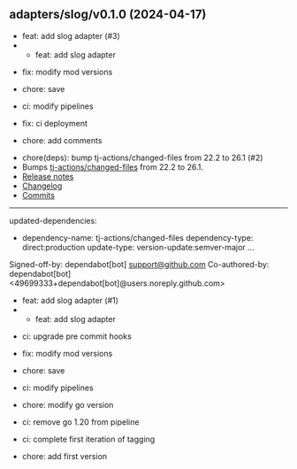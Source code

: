 ## adapters/slog/v0.1.0 (2024-04-17)


- feat: add slog adapter (#3)
- * feat: add slog adapter

* fix: modify mod versions

* chore: save

* ci: modify pipelines

* fix: ci deployment

* chore: add comments
- chore(deps): bump tj-actions/changed-files from 22.2 to 26.1 (#2)
- Bumps [tj-actions/changed-files](https://github.com/tj-actions/changed-files) from 22.2 to 26.1.
- [Release notes](https://github.com/tj-actions/changed-files/releases)
- [Changelog](https://github.com/tj-actions/changed-files/blob/main/HISTORY.md)
- [Commits](https://github.com/tj-actions/changed-files/compare/v22.2...v26.1)

---
updated-dependencies:
- dependency-name: tj-actions/changed-files
  dependency-type: direct:production
  update-type: version-update:semver-major
...

Signed-off-by: dependabot[bot] <support@github.com>
Co-authored-by: dependabot[bot] <49699333+dependabot[bot]@users.noreply.github.com>
- feat: add slog adapter (#1)
- * feat: add slog adapter

* ci: upgrade pre commit hooks

* fix: modify mod versions

* chore: save

* ci: modify pipelines

* chore: modify go version

* ci: remove go 1.20 from pipeline

* ci: complete first iteration of tagging
- chore: add first version
